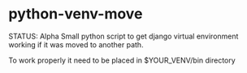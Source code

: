 # python-venv-move
STATUS: Alpha
Small python script to get django virtual environment working if it was moved to another path.

To work properly it need to be placed in $YOUR_VENV/bin directory

